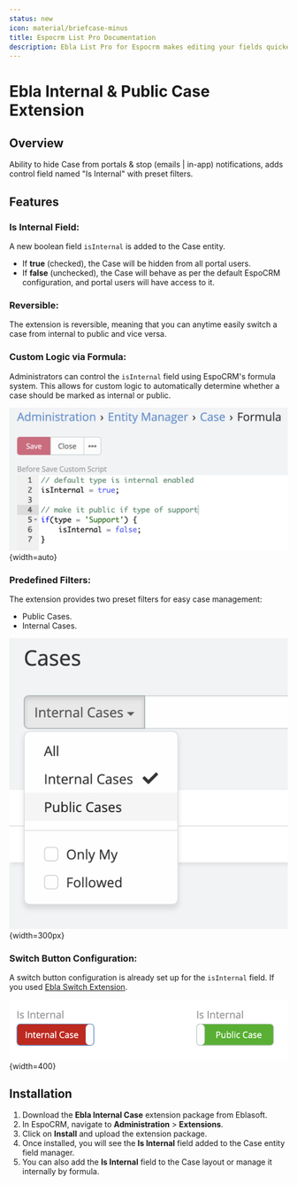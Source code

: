 ```yaml
---
status: new
icon: material/briefcase-minus
title: Espocrm List Pro Documentation
description: Ebla List Pro for Espocrm makes editing your fields quicker, easier. With it, you can update fields directly in the list view, without needing to open separate pages for each item. This saves you clicks and time!
---
```


# Ebla Internal & Public Case Extension <a href="https://www.eblasoft.com.tr/espocrm-extension-page/espocrm-internal-public-case" target="_blank" id="ext-version" data-id="66dc326746fd3523a"></a>

## Overview

Ability to hide Case from portals & stop (emails | in-app) notifications, adds control field named "Is Internal" with preset filters.

## Features

### Is Internal Field:

A new boolean field `isInternal` is added to the Case entity.

- If **true** (checked), the Case will be hidden from all portal users.
- If **false** (unchecked), the Case will behave as per the default EspoCRM configuration, and portal users will have access to it.

### Reversible:

The extension is reversible, meaning that you can anytime easily switch a case from internal to public and vice versa.

### Custom Logic via Formula:

Administrators can control the `isInternal` field using EspoCRM's formula system. This allows for custom logic to automatically determine whether a case should be marked as
internal or public.

![Ebla Internal Case Formula Example](../../_static/images/espocrm-extensions/internal-public-case/ebla-internal-case-formula-example.png){width=auto}

### Predefined Filters:

The extension provides two preset filters for easy case management:

- Public Cases.
- Internal Cases.

![Ebla Internal Case Preset Filters](../../_static/images/espocrm-extensions/internal-public-case/ebla-internal-case-preset-filters.png){width=300px}

### Switch Button Configuration:

A switch button configuration is already set up for the `isInternal` field. If you used [Ebla Switch Extension](https://docs.eblasoft.com.tr/espocrm-extensions/switch/).

![Ebla Internal Case Field](../../_static/images/espocrm-extensions/internal-public-case/ebla-internal-case-field.png){width=400}

## Installation

1. Download the **Ebla Internal Case** extension package from Eblasoft.
2. In EspoCRM, navigate to **Administration** > **Extensions**.
3. Click on **Install** and upload the extension package.
4. Once installed, you will see the **Is Internal** field added to the Case entity field manager.
5. You can also add the **Is Internal** field to the Case layout or manage it internally by formula.
